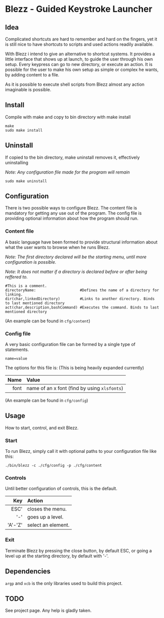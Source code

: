 # Blezz - Guided Keystroke Launcher

## Idea
Complicated shortcuts are hard to remember and hard on the fingers, yet it is still nice to have shortcuts to scripts and used actions readily available.

With Blezz i intend to give an alternative to shortcut systems. It provides a little interface that shows up at launch, to guide the user through his own setup. Every keypress can go to new directory, or execute an action. It is possible for the user to make his own setup as simple or complex he wants, by adding content to a file.

As it is possible to execute shell scripts from Blezz almost any action imaginable is possible.

## Install
Compile with make and copy to bin directory with make install

```
make
sudo make install
```

## Uninstall
If copied to the bin directory, make uninstall removes it, effectively uninstalling

_Note: Any configuration file made for the program will remain_

```
sudo make uninstall
```

## Configuration
There is two possible ways to configure Blezz.
The content file is mandatory for getting any use out of the program.
The config file is providing optional information about how the program should run.

### Content file
A basic language have been formed to provide structural information about what the user wants to browse when he runs Blezz.

_Note: The first directory declared will be the starting menu, until more configuration is possible._

_Note: It does not matter if a directory is declared before or after being reffered to._

```
#This is a comment.
directoryName:                    #Defines the name of a directory for linking.
dir(char,linkedDirectory)         #Links to another directory. Binds to last mentioned directory
act(char,description,bashCommand) #Executes the command. Binds to last mentioned directory
```
(An example can be found in `cfg/content`)

### Config file
A very basic configuration file can be formed by a single type of statements.
```
name=value
```
The options for this file is: (This is being heavily expanded currently)

|Name|Value|
|---:|:----|
|font|name of an x font (find by using `xlsfonts`)|

(An example can be found in `cfg/config`)

## Usage
How to start, control, and exit Blezz.

### Start
To run Blezz, simply call it with optional paths to your configuration file like this:

```
./bin/blezz -c ./cfg/config -p ./cfg/content
```

### Controls
Until better configuration of controls, this is the default.

|Key|Action|
|--:|:-----|
|ESC'|closes the menu.|
|'-'|goes up a level.|
|'A'-'Z'|select an element.|

### Exit
Terminate Blezz by pressing the close button, by default ESC, or going a level up at the starting directory, by default with '-'.

## Dependencies
`argp` and `xcb` is the only libraries used to build this project.

## TODO
See project page. Any help is gladly taken.
